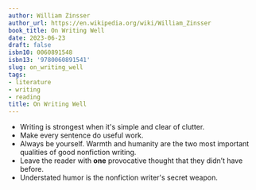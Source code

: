 ```yaml
---
author: William Zinsser
author_url: https://en.wikipedia.org/wiki/William_Zinsser
book_title: On Writing Well
date: 2023-06-23
draft: false
isbn10: 0060891548
isbn13: '9780060891541'
slug: on_writing_well
tags:
- literature
- writing
- reading
title: On Writing Well
---
```


- Writing is strongest when it's simple and clear of clutter.
- Make every sentence do useful work.
- Always be yourself. Warmth and humanity are the two most important qualities of good nonfiction writing.
- Leave the reader with **one** provocative thought that they didn’t have before.
- Understated humor is the nonfiction writer's secret weapon.

